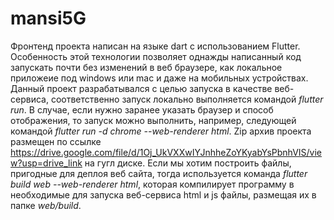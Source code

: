 # mansi5G

Фронтенд проекта написан на языке dart с использованием Flutter. Особенность этой технологии позволяет однажды написанный код запускать почти без изменений в веб браузере, как локальное приложеие под windows или mac и даже на мобильных устройствах. 
Данный проект разрабатывался с целью запуска в качестве веб-сервиса, соответственно запуск локально выполняется командой  *flutter run*. В случае, если нужно заранее указать браузер и способ отображения, то запуск можно выполнить, например, следующей командой *flutter run -d chrome --web-renderer html*.
Zip архив проекта размещен по ссылке https://drive.google.com/file/d/1Oj_UkVXXwIYJnhheZoYKyabYsPbnhVIS/view?usp=drive_link на гугл диске.
Если мы хотим построить файлы, пригодные для деплоя веб сайта, тогда используется команда *flutter build web  --web-renderer html*, которая компилирует программу в необходимые для запуска веб-сервиса html и js файлы, размещая их в папке *web/build*. 
